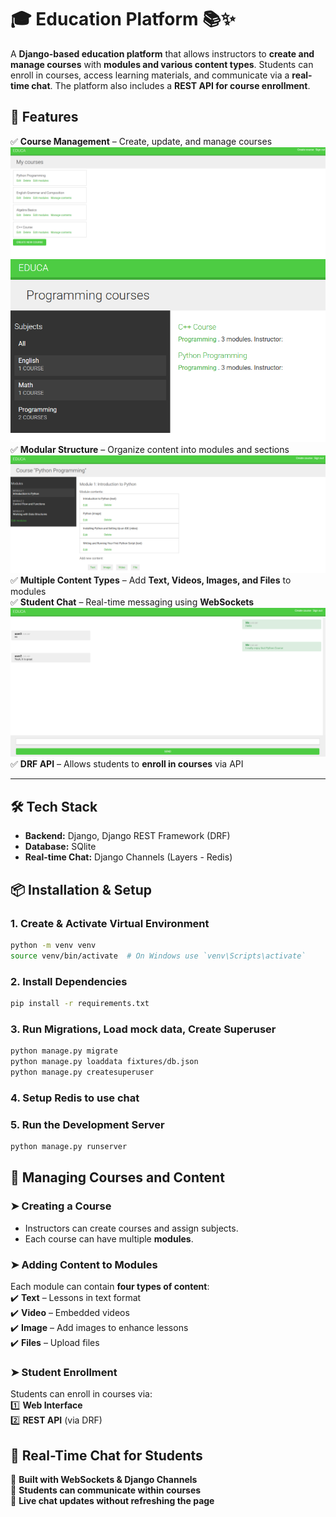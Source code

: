 # 🎓 Education Platform 📚✨

A **Django-based education platform** that allows instructors to **create and manage courses** with **modules and various content types**. Students can enroll in courses, access learning materials, and communicate via a **real-time chat**. The platform also includes a **REST API for course enrollment**.  

## 🚀 Features  

✅ **Course Management** – Create, update, and manage courses  
![mangement](./website1.png)
![courses](./website3.png) 
✅ **Modular Structure** – Organize content into modules and sections 
![content arrangement](./website2.png) 
✅ **Multiple Content Types** – Add **Text, Videos, Images, and Files** to modules  
✅ **Student Chat** – Real-time messaging using **WebSockets**  
![content arrangement](./website4.png) 
✅ **DRF API** – Allows students to **enroll in courses** via API  

---

## 🛠️ Tech Stack  

- **Backend:** Django, Django REST Framework (DRF)  
- **Database:** SQlite  
- **Real-time Chat:** Django Channels (Layers - Redis)


## 📦 Installation & Setup

### 1. Create & Activate Virtual Environment
```bash
python -m venv venv
source venv/bin/activate  # On Windows use `venv\Scripts\activate`
```

### 2. Install Dependencies
```bash
pip install -r requirements.txt
```

### 3. Run Migrations, Load mock data, Create Superuser
```bash
python manage.py migrate
python manage.py loaddata fixtures/db.json
python manage.py createsuperuser
```

### 4. Setup Redis to use chat

### 5. Run the Development Server
```bash
python manage.py runserver
```


## 🎥 Managing Courses and Content  

### ➤ **Creating a Course**  
- Instructors can create courses and assign subjects.  
- Each course can have multiple **modules**.  

### ➤ **Adding Content to Modules**  
Each module can contain **four types of content**:  
✔️ **Text** – Lessons in text format  
✔️ **Video** – Embedded videos  
✔️ **Image** – Add images to enhance lessons  
✔️ **Files** – Upload files

### ➤ **Student Enrollment**  
Students can enroll in courses via:  
1️⃣ **Web Interface**  
2️⃣ **REST API** (via DRF)  


## 💬 Real-Time Chat for Students  

🔹 **Built with WebSockets & Django Channels**  
🔹 **Students can communicate within courses**  
🔹 **Live chat updates without refreshing the page**  